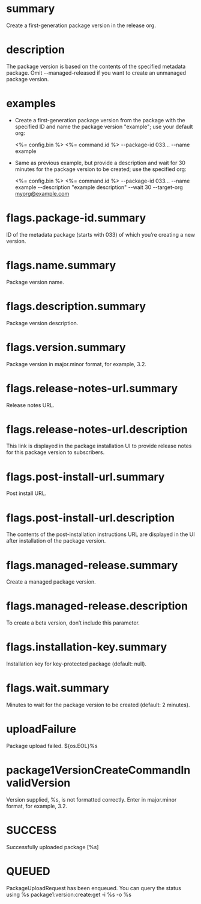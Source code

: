 # summary

Create a first-generation package version in the release org.

# description

The package version is based on the contents of the specified metadata package. Omit --managed-released if you want to create an unmanaged package version.

# examples

- Create a first-generation package version from the package with the specified ID and name the package version "example"; use your default org:

  <%= config.bin %> <%= command.id %> --package-id 033... --name example

- Same as previous example, but provide a description and wait for 30 minutes for the package version to be created; use the specified org:

  <%= config.bin %> <%= command.id %> --package-id 033... --name example --description "example description" --wait 30 --target-org myorg@example.com

# flags.package-id.summary

ID of the metadata package (starts with 033) of which you’re creating a new version.

# flags.name.summary

Package version name.

# flags.description.summary

Package version description.

# flags.version.summary

Package version in major.minor format, for example, 3.2.

# flags.release-notes-url.summary

Release notes URL.

# flags.release-notes-url.description

This link is displayed in the package installation UI to provide release notes for this package version to subscribers.

# flags.post-install-url.summary

Post install URL.

# flags.post-install-url.description

The contents of the post-installation instructions URL are displayed in the UI after installation of the package version.

# flags.managed-release.summary

Create a managed package version.

# flags.managed-release.description

To create a beta version, don’t include this parameter.

# flags.installation-key.summary

Installation key for key-protected package (default: null).

# flags.wait.summary

Minutes to wait for the package version to be created (default: 2 minutes).

# uploadFailure

Package upload failed. ${os.EOL}%s

# package1VersionCreateCommandInvalidVersion

Version supplied, %s, is not formatted correctly. Enter in major.minor format, for example, 3.2.

# SUCCESS

Successfully uploaded package [%s]

# QUEUED

PackageUploadRequest has been enqueued. You can query the status using
%s package1:version:create:get -i %s -o %s
